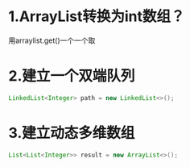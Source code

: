 # 1.ArrayList转换为int数组？
用arraylist.get()一个一个取


# 2.建立一个双端队列
```java
LinkedList<Integer> path = new LinkedList<>();
```

# 3.建立动态多维数组
```java
List<List<Integer>> result = new ArrayList<>();
```
